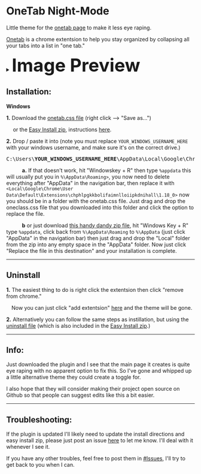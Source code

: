 # OneTab Night-Mode
Little theme for the [onetab page](chrome-extension://chphlpgkkbolifaimnlloiipkdnihall/onetab.html) to make it less eye raping.

[Onetab](https://chrome.google.com/webstore/detail/onetab/chphlpgkkbolifaimnlloiipkdnihall) is a chrome extentsion to help you stay organized by collapsing all your tabs into a list in "one tab."

<details>
   <summary><b><font size="24">Image Preview</b></font></summary>
  <p>
<!-- the above p cannot start right at the beginning of the line and is mandatory for everything else to work -->
<img src=https://i.imgur.com/kyQLht5.png>
  </p></details>
</p></details>


## Installation:
**Windows**

**1.**  Download the [onetab.css file](https://raw.githubusercontent.com/pullup/OneTab-Night-Mode/master/onetab.css) (right click --> "Save as...")

  or the [Easy Install zip](https://github.com/pullup/OneTab-Night-Mode/raw/master/Install/Easy%20Drag%20and%20Drop%20Install.zip), instructions <a href="#Lazy_Method">here</a>.


**2.** Drop / paste it into (note you must replace `YOUR_WINDOWS_USERNAME_HERE` with your windows username, and make sure it's on the correct drive.)
<pre>C:\Users\<b>YOUR_WINDOWS_USERNAME_HERE</b>\AppData\Local\Google\Chrome\User Data\Default\Extensions\chphlpgkkbolifaimnlloiipkdnihall\1.18_0</pre>
   **a.**  If that doesn't work, hit "Windowskey + R" then type `%appdata` this will usually put you in `%\AppData\Roaming>`, you now need to delete everything after "AppData\" in the navigation bar, then replace it with `<Local\Google\Chrome\User Data\Default\Extensions\chphlpgkkbolifaimnlloiipkdnihall\1.18_0>` now you should be in a folder with the onetab.css file. Just drag and drop the oneclass.css file that you downloaded into this folder and click the option to replace the file.
   
   **b** <a id=Lazy_Method>or</a> just download [this handy dandy zip file](https://github.com/pullup/OneTab-Night-Mode/raw/master/Easy%20Drag%20and%20Drop%20Install.zip), hit "Windows Key + R" type `%appdata`, click back from `%\AppData\Roaming` to `%\AppData` (just click "AppData" in the navigation bar) then just drag and drop the "Local" folder from the zip into any empty space in the "AppData" folder. Now just click "Replace the file in this destination" and your installation is complete.
***
## Uninstall
**1.** The easiest thing to do is right click the extentsion then click "remove from chrome."

 Now you can just click "add extentsion" [here](https://chrome.google.com/webstore/detail/onetab/chphlpgkkbolifaimnlloiipkdnihall) and the theme will be gone.

**2.** Alternatively you can follow the same steps as instillation, but using the [uninstall file](https://raw.githubusercontent.com/pullup/OneTab-Night-Mode/master/UnInstall/onetab.css) (which is also included in the [Easy Install zip](https://github.com/pullup/OneTab-Night-Mode/raw/master/Install/Easy%20Drag%20and%20Drop%20Install.zip).)

***
## Info:
Just downloaded the plugin and I see that the main page it creates is quite eye raping with no apparent option to fix this.
So I've gone and whipped up a little alternative theme they could create a toggle for.

I also hope that they will consider making their project open source on Github so that people can suggest edits like this a bit easier.

***
## Troubleshooting:
If the plugin is updated I'll likely need to update the install directions and easy install zip, please just post an issue [here](https://github.com/pullup/OneTab-Night-Mode/issues) to let me know. I'll deal with it whenever I see it.

If you have any other troubles, feel free to post them in [#Issues](https://github.com/pullup/OneTab-Night-Mode/issues), I'll try to get back to you when I can.
